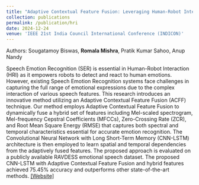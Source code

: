 ```yaml
---
title: "Adaptive Contextual Feature Fusion: Leveraging Human-Robot Interaction with Speech Emotion Recognition"
collection: publications
permalink: /publication/hri
date: 2024-12-24
venue: 'IEEE 21st India Council International Conference (INDICON)'
---
```

Authors: Sougatamoy Biswas, **Romala Mishra**, Pratik Kumar Sahoo, Anup Nandy

Speech Emotion Recognition (SER) is essential in Human-Robot Interaction (HRI) as it empowers robots to detect and react to human emotions. However, existing Speech Emotion Recognition systems face challenges in capturing the full range of emotional expressions due to the complex interaction of various speech features. This research introduces an innovative method utilizing an Adaptive Contextual Feature Fusion (ACFF) technique. Our method employs Adaptive Contextual Feature Fusion to dynamically fuse a hybrid set of features including Mel-scaled spectrogram, Mel-frequency Cepstral Coefficients (MFCCs), Zero-Crossing Rate (ZCR), and Root Mean Square Energy (RMSE) that captures both spectral and temporal characteristics essential for accurate emotion recognition. The Convolutional Neural Network with Long Short-Term Memory (CNN-LSTM) architecture is then employed to learn spatial and temporal dependencies from the adaptively fused features. The proposed approach is evaluated on a publicly available RAVDESS emotional speech dataset. The proposed CNN-LSTM with Adaptive Contextual Feature Fusion and hybrid features achieved 75.45% accuracy and outperforms other state-of-the-art methods. [[Website]](https://ieeexplore.ieee.org/abstract/document/10958516)



<!-- We attempt to solve the online version of the 3D bin-packing problem using reinforcement learning. Our method PackMan, beats heuristical methods in solving the task of filling the containers with boxes without the knowledge of the order of incoming box dimensions. [[PDF]](https://arxiv.org/pdf/2007.00463.pdf), [[slides]](http://nsidn98.github.io/files/Packman_Presentation.pdf)

Demo of boxes getting placed sequentially in 16 containers where each container is of size 45x80.

![demo](https://media.giphy.com/media/lPGFRxTBxgtao3OI3a/giphy.gif) -->

<!-- Recommended citation: Your Namesdas, You. (2010). "Paper Title Number 2." <i>Journal 1</i>. 1(2). -->

